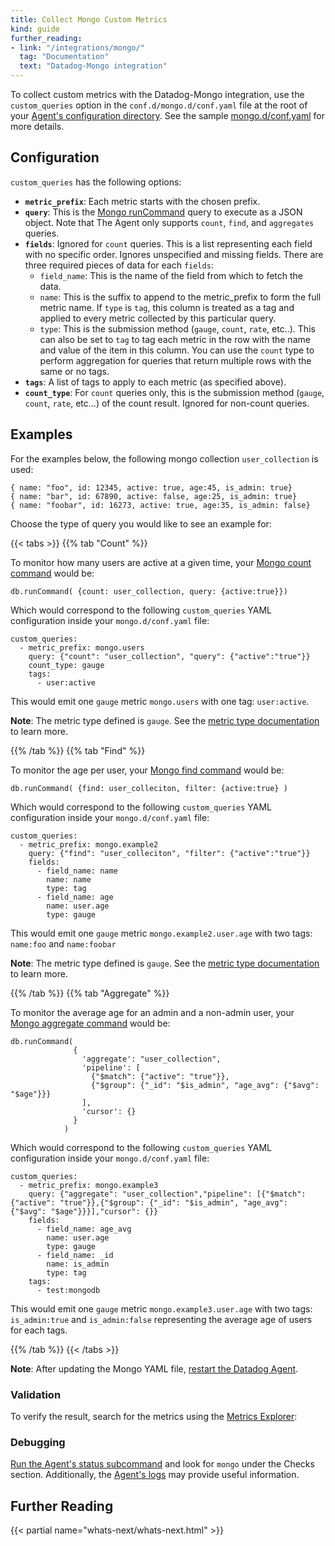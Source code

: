 ```yaml
---
title: Collect Mongo Custom Metrics
kind: guide
further_reading:
- link: "/integrations/mongo/"
  tag: "Documentation"
  text: "Datadog-Mongo integration"
---
```


To collect custom metrics with the Datadog-Mongo integration, use the `custom_queries` option in the `conf.d/mongo.d/conf.yaml` file at the root of your [Agent's configuration directory][1]. See the sample [mongo.d/conf.yaml][2] for more details.

## Configuration

`custom_queries` has the following options:

* **`metric_prefix`**: Each metric starts with the chosen prefix.
* **`query`**: This is the [Mongo runCommand][3] query to execute as a JSON object. Note that The Agent only supports `count`, `find`, and `aggregates` queries.
* **`fields`**: Ignored for `count` queries. This is a list representing each field with no specific order. Ignores unspecified and missing fields. There are three required pieces of data for each `fields`:
  * `field_name`: This is the name of the field from which to fetch the data.
  * `name`: This is the suffix to append to the metric_prefix to form the full metric name. If `type` is `tag`, this column is treated as a tag and applied to every metric collected by this particular query.
  * `type`: This is the submission method (`gauge`, `count`, `rate`, etc..). This can also be set to `tag` to tag each metric in the row with the name and value of the item in this column. You can use the `count` type to perform aggregation for queries that return multiple rows with the same or no tags.
* **`tags`**: A list of tags to apply to each metric (as specified above).
* **`count_type`**: For `count` queries only, this is the submission method (`gauge`, `count`, `rate`, etc...) of the count result. Ignored for non-count queries.

## Examples

For the examples below, the following mongo collection `user_collection` is used:

```
{ name: "foo", id: 12345, active: true, age:45, is_admin: true}
{ name: "bar", id: 67890, active: false, age:25, is_admin: true}
{ name: "foobar", id: 16273, active: true, age:35, is_admin: false}
```

Choose the type of query you would like to see an example for:

{{< tabs >}}
{{% tab "Count" %}}

To monitor how many users are active at a given time, your [Mongo count command][1] would be:

```
db.runCommand( {count: user_collection, query: {active:true}})
```

Which would correspond to the following `custom_queries` YAML configuration inside your `mongo.d/conf.yaml` file:

```
custom_queries:
  - metric_prefix: mongo.users
    query: {"count": "user_collection", "query": {"active":"true"}}
    count_type: gauge
    tags:
      - user:active
```

This would emit one `gauge` metric `mongo.users` with one tag: `user:active`.

**Note**: The metric type defined is `gauge`. See the [metric type documentation][2] to learn more.

[1]: https://docs.mongodb.com/manual/reference/command/count/#dbcmd.count
[2]: /developers/metrics/types
{{% /tab %}}
{{% tab "Find" %}}

To monitor the age per user, your [Mongo find command][1] would be:

```
db.runCommand( {find: user_colleciton, filter: {active:true} )
```

Which would correspond to the following `custom_queries` YAML configuration inside your `mongo.d/conf.yaml` file:

```
custom_queries:
  - metric_prefix: mongo.example2
    query: {"find": "user_colleciton", "filter": {"active":"true"}}
    fields:
      - field_name: name
        name: name
        type: tag
      - field_name: age
        name: user.age
        type: gauge

```

This would emit one `gauge` metric `mongo.example2.user.age` with two tags: `name:foo` and `name:foobar`

**Note**: The metric type defined is `gauge`. See the [metric type documentation][2] to learn more.

[1]: https://docs.mongodb.com/manual/reference/command/find/#dbcmd.find
[2]: /developers/metrics/types
{{% /tab %}}
{{% tab "Aggregate" %}}

To monitor the average age for an admin and a non-admin user, your [Mongo aggregate command][1] would be:
```
db.runCommand(
              {
                'aggregate': "user_collection",
                'pipeline': [
                  {"$match": {"active": "true"}},
                  {"$group": {"_id": "$is_admin", "age_avg": {"$avg": "$age"}}}
                ],
                'cursor': {}
              }
            )
```

Which would correspond to the following `custom_queries` YAML configuration inside your `mongo.d/conf.yaml` file:

```
custom_queries:
  - metric_prefix: mongo.example3
    query: {"aggregate": "user_collection","pipeline": [{"$match": {"active": "true"}},{"$group": {"_id": "$is_admin", "age_avg": {"$avg": "$age"}}}],"cursor": {}}
    fields:
      - field_name: age_avg
        name: user.age
        type: gauge
      - field_name: _id
        name: is_admin
        type: tag
    tags:
      - test:mongodb
```

This would emit one `gauge` metric `mongo.example3.user.age` with two tags: `is_admin:true` and `is_admin:false` representing the average age of users for each tags.

[1]: https://docs.mongodb.com/manual/reference/command/aggregate/#dbcmd.aggregate
{{% /tab %}}
{{< /tabs >}}

**Note**: After updating the Mongo YAML file, [restart the Datadog Agent][4].

### Validation

To verify the result, search for the metrics using the [Metrics Explorer][5]:

### Debugging

[Run the Agent's status subcommand][6] and look for `mongo` under the Checks section. Additionally, the [Agent's logs][7] may provide useful information.

## Further Reading

{{< partial name="whats-next/whats-next.html" >}}

[1]: /agent/guide/agent-configuration-files/#agent-configuration-directory
[2]: https://github.com/DataDog/integrations-core/blob/master/mongo/datadog_checks/mongo/data/conf.yaml.example
[3]: https://docs.mongodb.com/manual/reference/command
[4]: /agent/guide/agent-commands/#restart-the-agent
[5]: /graphing/metrics/explorer
[6]: /agent/guide/agent-commands/#agent-status-and-information
[7]: /agent/guide/agent-log-files
